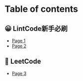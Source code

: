 # Table of contents

## 😀 LintCode新手必刷

* [Page 1](README.md)
* [Page 2](lintcode-xin-shou-bi-shua/page-2.md)

## 🤩 LeetCode

* [Page 3](leetcode/page-3.md)
